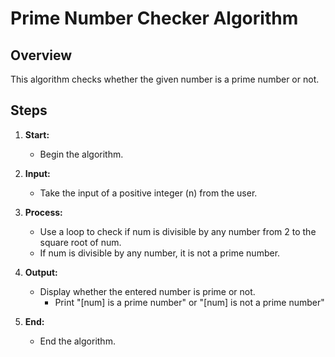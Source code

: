 # Prime Number Checker Algorithm

## Overview

This algorithm checks whether the given number is a prime number or not.

## Steps

1. **Start:**
   - Begin the algorithm.
  
2. **Input:**
    - Take the input of a positive integer (n) from the user.
  
3. **Process:**
    - Use a loop to check if num is divisible by any number from 2 to the square root of num.
   - If num is divisible by any number, it is not a prime number.

4. **Output:**
    - Display whether the entered number is prime or not.
      - Print "[num] is a prime number" or "[num] is not a prime number"
  
5. **End:**
   - End the algorithm.

